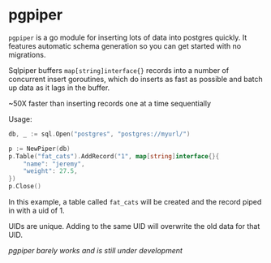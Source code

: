 # pgpiper

`pgpiper` is a go module for inserting lots of data into postgres quickly. It features automatic schema generation so you can get started with no migrations.

Sqlpiper buffers `map[string]interface{}` records into a number of concurrent insert goroutines, which do inserts as fast as possible and batch up data as it lags in the buffer.

~50X faster than inserting records one at a time sequentially

Usage:
```go
db, _ := sql.Open("postgres", "postgres://myurl/")

p := NewPiper(db)
p.Table("fat_cats").AddRecord("1", map[string]interface{}{
    "name": "jeremy",
    "weight": 27.5,
})
p.Close()
```

In this example, a table called `fat_cats` will be created and the record piped in with a uid of 1.

UIDs are unique. Adding to the same UID will overwrite the old data for that UID.

*pgpiper barely works and is still under development*
